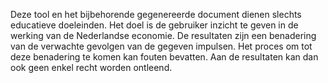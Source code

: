 Deze tool en het bijbehorende gegenereerde document dienen slechts educatieve doeleinden. Het doel is de gebruiker inzicht te geven in de werking van de Nederlandse economie. De resultaten zijn een benadering van de verwachte gevolgen van de gegeven impulsen. Het proces om tot deze benadering te komen kan fouten bevatten. Aan de resultaten kan dan ook geen enkel recht worden ontleend.
